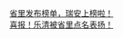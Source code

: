   
[省里发布榜单，瑞安上榜啦！](http://www.dianyue.me/archives/181/gh5cz0sd62l1yzj7/)  
[喜报！乐清被省里点名表扬！](http://www.dianyue.me/archives/949/bmneld4gmy6x9oc8/)